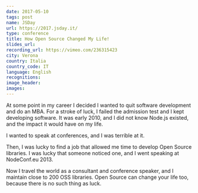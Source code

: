 ```yaml
---
date: 2017-05-10
tags: post
name: JSDay
url: https://2017.jsday.it/
type: conference
title: How Open Source Changed My Life!
slides_url:
recording_url: https://vimeo.com/236315423
city: Verona
country: Italia
country_code: IT
language: English
recognitions:
image_header:
images:
---
```

At some point in my career I decided I wanted to quit software development and do an MBA. For a stroke of luck, I failed the admission test and I kept developing software. It was early 2010, and I did not know Node.js existed, and the impact it would have on my life.

I wanted to speak at conferences, and I was terrible at it.

Then, I was lucky to find a job that allowed me time to develop Open Source libraries. I was lucky that someone noticed one, and I went speaking at NodeConf.eu 2013.

Now I travel the world as a consultant and conference speaker, and I maintain close to 200 OSS libraries. Open Source can change your life too, because there is no such thing as luck.
